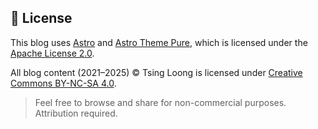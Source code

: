 ## 📝 License

This blog uses [Astro](https://astro.build) and [Astro Theme Pure](https://github.com/xizhenye/astro-theme-pure), which is licensed under the [Apache License 2.0](LICENSE-APACHE).

All blog content (2021–2025) © Tsing Loong is licensed under [Creative Commons BY-NC-SA 4.0](https://creativecommons.org/licenses/by-nc-sa/4.0/).

> Feel free to browse and share for non-commercial purposes. Attribution required.
